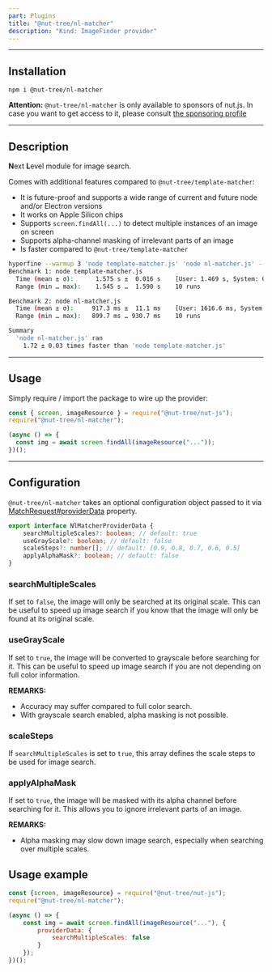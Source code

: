 ```yaml
---
part: Plugins
title: "@nut-tree/nl-matcher"
description: "Kind: ImageFinder provider"
---
```


---

## Installation

```shell
npm i @nut-tree/nl-matcher
```

**Attention:** `@nut-tree/nl-matcher` is only available to sponsors of nut.js.
In case you want to get access to it, please consult [the sponsoring profile](https://github.com/sponsors/s1hofmann)

---

## Description

**N**ext **L**evel module for image search.

Comes with additional features compared to `@nut-tree/template-matcher`:

- It is future-proof and supports a wide range of current and future node and/or Electron versions
- It works on Apple Silicon chips
- Supports `screen.findAll(...)` to detect multiple instances of an image on screen
- Supports alpha-channel masking of irrelevant parts of an image
- Is faster compared to `@nut-tree/template-matcher`

```bash
hyperfine --warmup 3 'node template-matcher.js' 'node nl-matcher.js' --show-output
Benchmark 1: node template-matcher.js
  Time (mean ± σ):      1.575 s ±  0.016 s    [User: 1.469 s, System: 0.225 s]
  Range (min … max):    1.545 s …  1.590 s    10 runs

Benchmark 2: node nl-matcher.js
  Time (mean ± σ):     917.3 ms ±  11.1 ms    [User: 1616.6 ms, System: 388.0 ms]
  Range (min … max):   899.7 ms … 930.7 ms    10 runs

Summary
  'node nl-matcher.js' ran
    1.72 ± 0.03 times faster than 'node template-matcher.js'
```

---

## Usage

Simply require / import the package to wire up the provider:

```js
const { screen, imageResource } = require("@nut-tree/nut-js");
require("@nut-tree/nl-matcher");

(async () => {
  const img = await screen.findAll(imageResource("..."));
})();
```

---

## Configuration

`@nut-tree/nl-matcher` takes an optional configuration object passed to it via [MatchRequest#providerData](https://nut-tree.github.io/apidoc/classes/match_request_class.MatchRequest.html#providerData) property.

```ts
export interface NlMatcherProviderData {
    searchMultipleScales?: boolean; // default: true
    useGrayScale?: boolean; // default: false
    scaleSteps?: number[]; // default: [0.9, 0.8, 0.7, 0.6, 0.5]
    applyAlphaMask?: boolean; // default: false
}
```

### searchMultipleScales

If set to `false`, the image will only be searched at its original scale. 
This can be useful to speed up image search if you know that the image will only be found at its original scale.

### useGrayScale

If set to `true`, the image will be converted to grayscale before searching for it.
This can be useful to speed up image search if you are not depending on full color information.

**REMARKS:** 

- Accuracy may suffer compared to full color search.
- With grayscale search enabled, alpha masking is not possible.

### scaleSteps

If `searchMultipleScales` is set to `true`, this array defines the scale steps to be used for image search.

### applyAlphaMask

If set to `true`, the image will be masked with its alpha channel before searching for it.
This allows you to ignore irrelevant parts of an image.

**REMARKS:**

- Alpha masking may slow down image search, especially when searching over multiple scales.

## Usage example

```js
const {screen, imageResource} = require("@nut-tree/nut-js");
require("@nut-tree/nl-matcher");

(async () => {
    const img = await screen.findAll(imageResource("..."), {
        providerData: {
            searchMultipleScales: false
        }
    });
})();
```